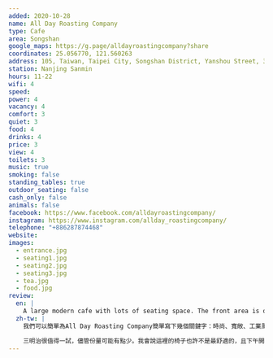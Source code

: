 ```yaml
---
added: 2020-10-28
name: All Day Roasting Company
type: Cafe
area: Songshan
google_maps: https://g.page/alldayroastingcompany?share
coordinates: 25.056770, 121.560263
address: 105, Taiwan, Taipei City, Songshan District, Yanshou Street, 329號1樓
station: Nanjing Sanmin
hours: 11-22
wifi: 4
speed: 
power: 4
vacancy: 4
comfort: 3
quiet: 3
food: 4
drinks: 4
price: 3
view: 4
toilets: 3
music: true
smoking: false
standing_tables: true
outdoor_seating: false
cash_only: false
animals: false
facebook: https://www.facebook.com/alldayroastingcompany/
instagram: https://www.instagram.com/allday_roastingcompany/
telephone: "+886287874468"
website: 
images:
  - entrance.jpg
  - seating1.jpg
  - seating2.jpg
  - seating3.jpg
  - tea.jpg
  - food.jpg
review:
  en: |
    A large modern cafe with lots of seating space. The front area is open and airy, with plenty of natural light. Further inside there are small tables, and two large worktables as well. A large selection of food and drink, good WiFi, and plenty of power outlets makes this a great spot to work from. The sandwiches are worth trying, but the portion was perhaps slightly too small. The chairs aren't the most comfortable and it got a little noisy in the afternoon. Great service and friendly staff.
  zh-tw: |
    我們可以簡單為All Day Roasting Company簡單寫下幾個關鍵字：時尚、寬敞、工業風。這裡有不少位置可選，前半段開放通風，有豐沛的自然光，稍微往裡頭走則可以看到幾張小桌子和兩張大工作桌。食物和飲料的選擇應有盡有，優秀的WiFi和許多插座讓這裡成為極佳的工作環境。

    三明治很值得一試，儘管份量可能有點少。我會說這裡的椅子也許不是最舒適的，且下午開始會有些嘈雜，但美好的服務和貼心的員工掩蓋了這一切。
---
```

